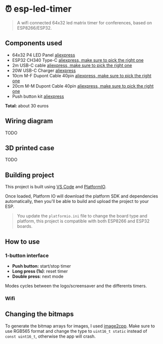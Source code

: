 # ⏰ esp-led-timer

> A wifi connected 64x32 led matrix timer for conferences, based on ESP8266/ESP32.

<!-- TODO: add YT unlisted demo video -->

## Components used
- 64x32 P4 LED Panel [aliexpress](https://aliexpress.com/item/1005004050044228.html)
- ESP32 CH340 Type-C [aliexpress, make sure to pick the right one](https://aliexpress.com/item/1005004616357165.html)
- 2m USB-C cable [aliexpress, make sure to pick the right one](https://aliexpress.com/item/1005004215823904.html)
- 20W USB-C Charger [aliexpress](https://aliexpress.com/item/1005001875465341.html)
- 10cm M-F Dupont Cable 40pin [aliexpress, make sure to pick the right one](https://aliexpress.com/item/1005004073424751.html)
- 20cm M-M Dupont Cable 40pin [aliexpress, make sure to pick the right one](https://aliexpress.com/item/1005004073424751.html)
- Push button kit [aliexpress](https://aliexpress.com/item/1005005012663073.html)

**Total:** about 30 euros

## Wiring diagram

TODO

## 3D printed case

TODO

## Building project

This project is built using [VS Code](https://code.visualstudio.com/) and [PlatformIO](https://platformio.org/).

Once loaded, Platform IO will download the platform SDK and dependencies automatically, then you'll be able to build and upload the project to your ESP.

> You update the `platformio.ini` file to change the board type and platform, this project is compatible with both ESP8266 and ESP32 boards.

## How to use

### 1-button interface

- **Push button:** start/stop timer
- **Long press (1s)**: reset timer
- **Double press**: next mode

Modes cycles between the logo/screensaver and the differents timers.

### Wifi


## Changing the bitmaps

To generate the bitmap arrays for images, I used [image2cpp](https://javl.github.io/image2cpp/).
Make sure to use RGB565 format and change the type to `uint16_t static` instead of `const uint16_t`, otherwise the app will crash.
